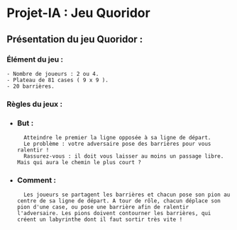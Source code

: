 # Projet-IA : Jeu Quoridor

## Présentation du jeu Quoridor :

### Élément du jeu :

    - Nombre de joueurs : 2 ou 4.
    - Plateau de 81 cases ( 9 x 9 ).
    - 20 barrières.

### Règles du jeux :

- ### But :

        Atteindre le premier la ligne opposée à sa ligne de départ.
        Le problème : votre adversaire pose des barrières pour vous ralentir !
        Rassurez-vous : il doit vous laisser au moins un passage libre. Mais qui aura le chemin le plus court ?

- ### Comment :

        Les joueurs se partagent les barrières et chacun pose son pion au centre de sa ligne de départ. A tour de rôle, chacun déplace son pion d'une case, ou pose une barrière afin de ralentir l'adversaire. Les pions doivent contourner les barrières, qui créent un labyrinthe dont il faut sortir très vite !